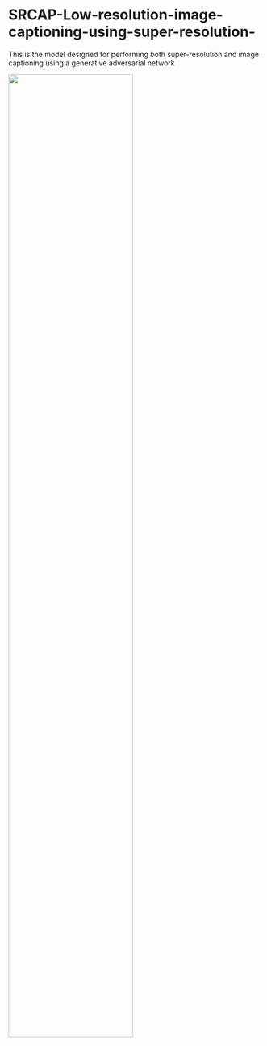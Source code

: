 # SRCAP-Low-resolution-image-captioning-using-super-resolution-
This is the model designed for performing both super-resolution and image captioning using a generative adversarial network

<img src="https://github.com/kimhyeonejun/SRCAP-Low-resolution-image-captioning-using-super-resolution-/assets/103301952/76e1a195-c3c7-44b7-b679-cbcaae709c3e" width="70%">
